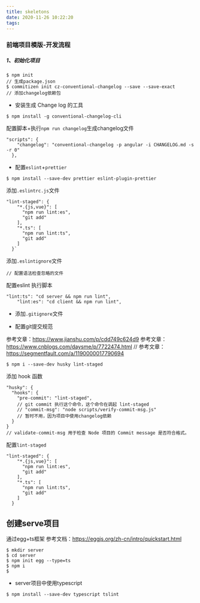 ```yaml
---
title: skeletons
date: 2020-11-26 10:22:20
tags:
---
```


### 前端项目模版-开发流程

##### 1、初始化项目
```
$ npm init 
// 生成package.json
$ commitizen init cz-conventional-changelog --save --save-exact 
// 添加changelog依赖包
```
* 安装生成 Change log 的工具

```
$ npm install -g conventional-changelog-cli
```
配置脚本+执行`npm run changelog`生成changelog文件

```
"scripts": {
    "changelog": "conventional-changelog -p angular -i CHANGELOG.md -s -r 0"
  },
```
* 配置`eslint`+`prettier`
```
$ npm install --save-dev prettier eslint-plugin-prettier
```
添加`.eslintrc.js`文件
```
"lint-staged": {
    "*.{js,vue}": [
      "npm run lint:es",
      "git add"
    ],
    "*.ts": [
      "npm run lint:ts",
      "git add"
    ]
  }`
  ```
添加`.eslintignore`文件
```
// 配置语法检查忽略的文件
```
配置eslint 执行脚本
```
"lint:ts": "cd server && npm run lint",
    "lint:es": "cd client && npm run lint",
```

* 添加`.gitignore`文件

* 配置git提交规范

参考文章：https://www.jianshu.com/p/cdd749c624d9
参考文章：https://www.cnblogs.com/daysme/p/7722474.html
// 参考文章：https://segmentfault.com/a/1190000017790694
```
$ npm i --save-dev husky lint-staged
```
添加 hook 函数
```
"husky": {
  "hooks": {
    "pre-commit": "lint-staged",
    // git commit 执行这个命令，这个命令在调起 lint-staged
    // "commit-msg": "node scripts/verify-commit-msg.js"
    // 暂时不用，因为项目中使用changelog依赖
  }
}
// validate-commit-msg 用于检查 Node 项目的 Commit message 是否符合格式。
```
配置`lint-staged`
```
"lint-staged": {
    "*.{js,vue}": [
      "npm run lint:es",
      "git add"
    ],
    "*.ts": [
      "npm run lint:ts",
      "git add"
    ]
  }
```

## 创建serve项目
通过egg+ts框架
参考文档：https://eggjs.org/zh-cn/intro/quickstart.html

```
$ mkdir server
$ cd server
$ npm init egg --type=ts
$ npm i 
$
```
* server项目中使用typescript
```
$ npm install --save-dev typescript tslint
```


